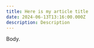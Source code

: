 ```yaml
---
title: Here is my article title
date: 2024-06-13T13:16:00.000Z
description: Description
---
```

Body.
